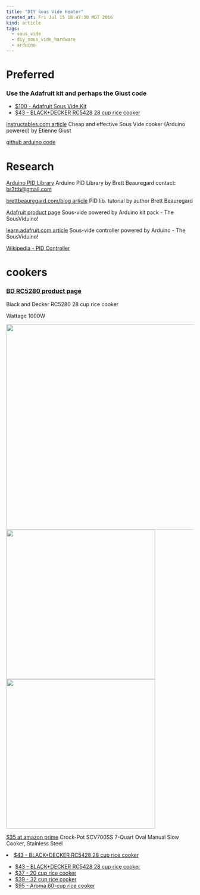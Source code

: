 ```yaml
---
title: "DIY Sous Vide Heater"
created_at: Fri Jul 15 18:47:30 MDT 2016
kind: article
tags:
  - sous_vide
  - diy_sous_vide_hardware
  - arduino
---
```


# Preferred

### Use the Adafruit kit and perhaps the Giust code

<ul>
  <li><a href="https://www.adafruit.com/products/1401" target="_blank">$100 - Adafruit Sous Vide Kit</a></li>
  <li><a href="https://www.amazon.com/BLACK-DECKER-RC5428-15-Cup-28-Cup/dp/B00197TJ3C/" target="_blank">$43 - BLACK+DECKER RC5428 28 cup rice cooker</a></li>
</ul>

<a href="http://www.instructables.com/id/Cheap-and-effective-Sous-Vide-cooker-Arduino-power/" target="_blank">instructables.com article</a>
Cheap and effective Sous Vide cooker (Arduino powered) by Etienne Giust

<a href="https://github.com/egiust/SousVideAdaptativeArduino" target="_blank">github arduino code</a>





# Research

<a href="http://playground.arduino.cc/Code/PIDLibrary" target="_blank">Arduino PID Library</a>
Arduino PID Library
by Brett Beauregard
contact: br3ttb@gmail.com


<a href="http://brettbeauregard.com/blog/2011/04/improving-the-beginners-pid-introduction/" target="_blank">brettbeauregard.com/blog article</a>
PID lib. tutorial by author Brett Beauregard

<a href="https://www.adafruit.com/products/1401" target="_blank">Adafruit product page</a>
Sous-vide powered by Arduino kit pack - The SousViduino!

<a href="https://learn.adafruit.com/sous-vide-powered-by-arduino-the-sous-viduino/sous-vide" target="_blank">learn.adafruit.com article</a>
Sous-vide controller powered by Arduino - The SousViduino!


<a href="https://en.wikipedia.org/wiki/PID_controller" target="_blank">Wikipedia - PID Controller</a>

# cookers

### <a href="http://www.blackanddeckerappliances.com/products/cooking-appliances/rice-cookers-and-steamers/RC5280-28-Cup-Rice-Cooker.aspx" target="_blank">BD RC5280 product page</a>
Black and Decker RC5280 28 cup rice cooker

Wattage 1000W 

<img src="/assets/images/bd-rc5280-rice-cooker-exploded.png" width="550px">

<img src="/assets/images/bd-rc5280-rice-cooker-switch.png" width="400px">

<img src="/assets/images/bd-rc5280-rice-cooker-vent.png" width="400px">



<a href="https://www.amazon.com/Crock-Pot-SCV700SS-7-Quart-Manual-Stainless/dp/B003OAJGJO" target="_blank">$35 at amazon prime</a>
Crock-Pot SCV700SS 7-Quart Oval Manual Slow Cooker, Stainless Steel 

  <li><a href="https://www.amazon.com/BLACK-DECKER-RC5428-15-Cup-28-Cup/dp/B00197TJ3C/" target="_blank">$43 - BLACK+DECKER RC5428 28 cup rice cooker</a></li>


<ul>
  <li><a href="https://www.amazon.com/BLACK-DECKER-RC5428-15-Cup-28-Cup/dp/B00197TJ3C/" target="_blank">$43 - BLACK+DECKER RC5428 28 cup rice cooker</a></li>
  <li><a href="https://www.amazon.com/Aroma-Housewares-uncooked-Exterior-ARC-150SB/dp/B0055FSN0Y" target="_blank">$37 - 20 cup rice cooker</a></li>
  <li><a href="https://www.amazon.com/Aroma-Housewares-32-Cup-UNCOOKED-ARC-7216NG/dp/B007WQ9YMK/" target="_blank">$39 - 32 cup rice cooker</a></li>
  <li><a href="https://www.amazon.com/Aroma-Housewares-UNCOOKED-Commercial-ARC-1033E/dp/B0002AYZUO/" target="_blank">$95 - Aroma 60-cup rice cooker</a></li>
</ul>

<!--
html boilerplate
<a href="" target="_blank"></a>
<a name=""></a>
<img src="" width="400px">
<ul>
  <li></li>
</ul>
<pre>
</pre>
<pre><code>
</code></pre>
-->
